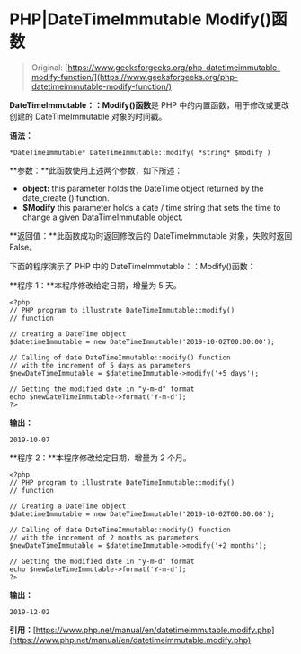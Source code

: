 # PHP|DateTimeImmutable Modify()函数

> Original: [https://www.geeksforgeeks.org/php-datetimeimmutable-modify-function/](https://www.geeksforgeeks.org/php-datetimeimmutable-modify-function/)

**DateTimeImmutable：：Modify()函数**是 PHP 中的内置函数，用于修改或更改创建的 DateTimeImmutable 对象的时间戳。

**语法：**

```
*DateTimeImmutable* DateTimeImmutable::modify( *string* $modify )

```

**参数：**此函数使用上述两个参数，如下所述：

*   **object:** this parameter holds the DateTime object returned by the date_create () function.
*   **$Modify** this parameter holds a date / time string that sets the time to change a given DataTimeImmutable object.

**返回值：**此函数成功时返回修改后的 DateTimeImmutable 对象，失败时返回 False。

下面的程序演示了 PHP 中的 DateTimeImmutable：：Modify()函数：

**程序 1：**本程序修改给定日期，增量为 5 天。

```
<?php
// PHP program to illustrate DateTimeImmutable::modify()
// function

// creating a DateTime object
$datetimeImmutable = new DateTimeImmutable('2019-10-02T00:00:00');

// Calling of date DateTimeImmutable::modify() function
// with the increment of 5 days as parameters
$newDateTimeImmutable = $datetimeImmutable->modify('+5 days');

// Getting the modified date in "y-m-d" format
echo $newDateTimeImmutable->format('Y-m-d');
?>
```

**输出：**

```
2019-10-07

```

**程序 2：**本程序修改给定日期，增量为 2 个月。

```
<?php
// PHP program to illustrate DateTimeImmutable::modify()
// function

// Creating a DateTime object
$datetimeImmutable = new DateTimeImmutable('2019-10-02T00:00:00');

// Calling of date DateTimeImmutable::modify() function
// with the increment of 2 months as parameters
$newDateTimeImmutable = $datetimeImmutable->modify('+2 months');

// Getting the modified date in "y-m-d" format
echo $newDateTimeImmutable->format('Y-m-d');
?>
```

**输出：**

```
2019-12-02

```

**引用：**[https://www.php.net/manual/en/datetimeimmutable.modify.php](https://www.php.net/manual/en/datetimeimmutable.modify.php)